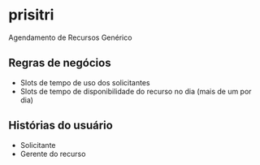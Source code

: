 # prisitri
Agendamento de Recursos Genérico


## Regras de negócios
* Slots de tempo de uso dos solicitantes
* Slots de tempo de disponibilidade do recurso no dia (mais de um por dia)

## Histórias do usuário
* Solicitante
* Gerente do recurso